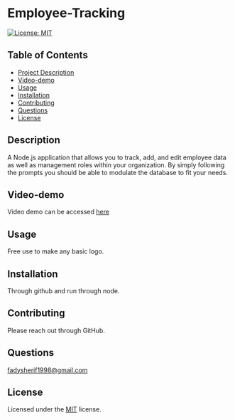 # Employee-Tracking
[![License: MIT](https://img.shields.io/badge/License-MIT-yellow.svg)](https://opensource.org/licenses/MIT)
    
## Table of Contents
- [Project Description](#Description)
- [Video-demo](#Video-demo)
- [Usage](#Usage)
- [Installation](#Installation)
- [Contributing](#Contributing)
- [Questions](#Questions)
- [License](#License)

## Description
A Node.js application that allows you to track, add, and edit employee data as well as management roles within your organization. By simply following the prompts you should be able to modulate the database to fit your needs. 
## Video-demo
Video demo can be accessed [here](https://youtu.be/msogcfnhVTA)

## Usage
Free use to make any basic logo.

## Installation
Through github and run through node.

## Contributing
Please reach out through GitHub.

## Questions
fadysherif1998@gmail.com

## License
Licensed under the [MIT](https://choosealicense.com/licenses/mit/) license.